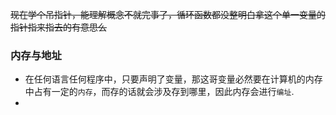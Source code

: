 ~~现在学个吊指针，能理解概念不就完事了，循环函数都没整明白拿这个单一变量的指针指来指去的有意思么~~
### 内存与地址
- 在任何语言任何程序中，只要声明了变量，那这哥变量必然要在计算机的内存中占有一定的`内存`，而存的话就会涉及存到哪里，因此内存会进行`编址`.
- 


